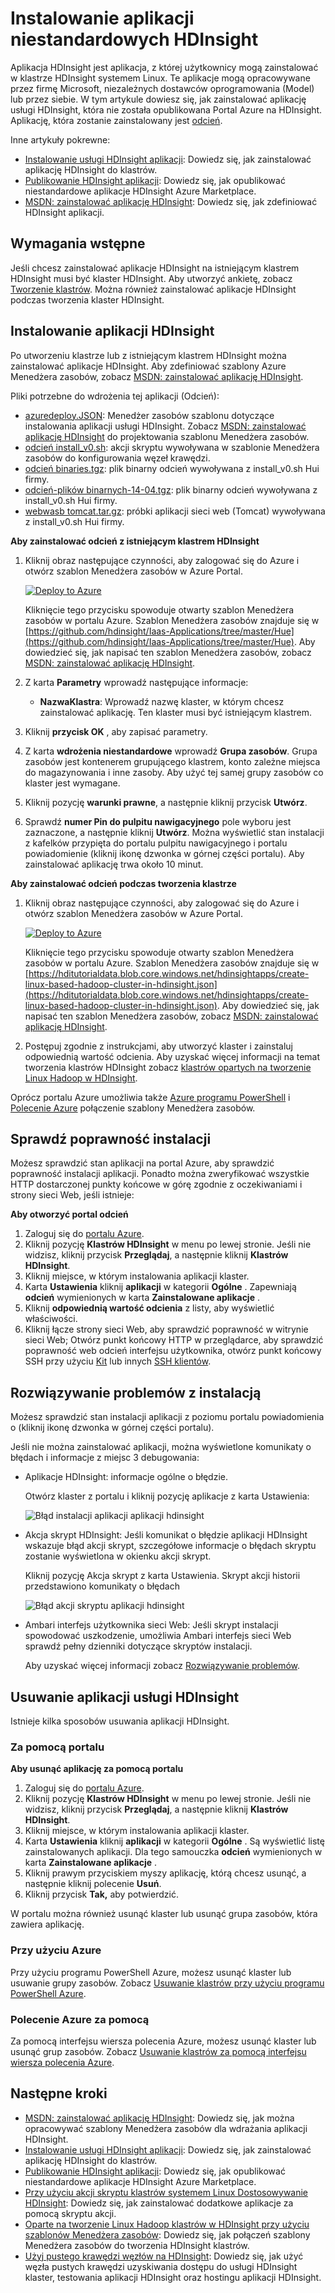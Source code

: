 <properties
    pageTitle="Instalowanie aplikacji Hadoop na HDInsight | Microsoft Azure"
    description="Dowiedz się, jak zainstalować aplikacje HDInsight na HDInsight aplikacji."
    services="hdinsight"
    documentationCenter=""
    authors="mumian"
    manager="jhubbard"
    editor="cgronlun"
    tags="azure-portal"/>

<tags
    ms.service="hdinsight"
    ms.devlang="na"
    ms.topic="hero-article"
    ms.tgt_pltfrm="na"
    ms.workload="big-data"
    ms.date="09/14/2016"
    ms.author="jgao"/>

# <a name="install-custom-hdinsight-applications"></a>Instalowanie aplikacji niestandardowych HDInsight

Aplikacja HDInsight jest aplikacja, z której użytkownicy mogą zainstalować w klastrze HDInsight systemem Linux.  Te aplikacje mogą opracowywane przez firmę Microsoft, niezależnych dostawców oprogramowania (Model) lub przez siebie. W tym artykule dowiesz się, jak zainstalować aplikację usługi HDInsight, która nie została opublikowana Portal Azure na HDInsight. Aplikację, która zostanie zainstalowany jest [odcień](http://gethue.com/). 

Inne artykuły pokrewne:

- [Instalowanie usługi HDInsight aplikacji](hdinsight-apps-install-applications.md): Dowiedz się, jak zainstalować aplikację HDInsight do klastrów.
- [Publikowanie HDInsight aplikacji](hdinsight-apps-publish-applications.md): Dowiedz się, jak opublikować niestandardowe aplikacje HDInsight Azure Marketplace.
- [MSDN: zainstalować aplikację HDInsight](https://msdn.microsoft.com/library/mt706515.aspx): Dowiedz się, jak zdefiniować HDInsight aplikacji.

 
## <a name="prerequisites"></a>Wymagania wstępne

Jeśli chcesz zainstalować aplikacje HDInsight na istniejącym klastrem HDInsight musi być klaster HDInsight. Aby utworzyć ankietę, zobacz [Tworzenie klastrów](hdinsight-hadoop-linux-tutorial-get-started.md#create-cluster). Można również zainstalować aplikacje HDInsight podczas tworzenia klaster HDInsight.


## <a name="install-hdinsight-applications"></a>Instalowanie aplikacji HDInsight

Po utworzeniu klastrze lub z istniejącym klastrem HDInsight można zainstalować aplikacje HDInsight. Aby zdefiniować szablony Azure Menedżera zasobów, zobacz [MSDN: zainstalować aplikację HDInsight](https://msdn.microsoft.com/library/mt706515.aspx).

Pliki potrzebne do wdrożenia tej aplikacji (Odcień):

- [azuredeploy.JSON](https://github.com/hdinsight/Iaas-Applications/blob/master/Hue/azuredeploy.json): Menedżer zasobów szablonu dotyczące instalowania aplikacji usługi HDInsight. Zobacz [MSDN: zainstalować aplikację HDInsight](https://msdn.microsoft.com/library/mt706515.aspx) do projektowania szablonu Menedżera zasobów.
- [odcień install_v0.sh](https://github.com/hdinsight/Iaas-Applications/blob/master/Hue/scripts/Hue-install_v0.sh): akcji skryptu wywoływana w szablonie Menedżera zasobów do konfigurowania węzeł krawędzi. 
- [odcień binaries.tgz](https://hdiconfigactions.blob.core.windows.net/linuxhueconfigactionv01/hue-binaries-14-04.tgz): plik binarny odcień wywoływana z install_v0.sh Hui firmy. 
- [odcień-plików binarnych-14-04.tgz](https://hdiconfigactions.blob.core.windows.net/linuxhueconfigactionv01/hue-binaries-14-04.tgz): plik binarny odcień wywoływana z install_v0.sh Hui firmy. 
- [webwasb tomcat.tar.gz](https://hdiconfigactions.blob.core.windows.net/linuxhueconfigactionv01/webwasb-tomcat.tar.gz): próbki aplikacji sieci web (Tomcat) wywoływana z install_v0.sh Hui firmy.

**Aby zainstalować odcień z istniejącym klastrem HDInsight**

1. Kliknij obraz następujące czynności, aby zalogować się do Azure i otwórz szablon Menedżera zasobów w Azure Portal. 

    <a href="https://portal.azure.com/#create/Microsoft.Template/uri/https%3A%2F%2Fraw.githubusercontent.com%2Fhdinsight%2FIaas-Applications%2Fmaster%2FHue%2Fazuredeploy.json" target="_blank"><img src="https://acom.azurecomcdn.net/80C57D/cdn/mediahandler/docarticles/dpsmedia-prod/azure.microsoft.com/en-us/documentation/articles/hdinsight-hbase-tutorial-get-started-linux/20160201111850/deploy-to-azure.png" alt="Deploy to Azure"></a>

    Kliknięcie tego przycisku spowoduje otwarty szablon Menedżera zasobów w portalu Azure.  Szablon Menedżera zasobów znajduje się w [https://github.com/hdinsight/Iaas-Applications/tree/master/Hue](https://github.com/hdinsight/Iaas-Applications/tree/master/Hue).  Aby dowiedzieć się, jak napisać ten szablon Menedżera zasobów, zobacz [MSDN: zainstalować aplikację HDInsight](https://msdn.microsoft.com/library/mt706515.aspx).
    
2. Z karta **Parametry** wprowadź następujące informacje:

    - **NazwaKlastra**: Wprowadź nazwę klaster, w którym chcesz zainstalować aplikację. Ten klaster musi być istniejącym klastrem.
    
3. Kliknij **przycisk OK** , aby zapisać parametry.
4. Z karta **wdrożenia niestandardowe** wprowadź **Grupa zasobów**.  Grupa zasobów jest kontenerem grupującego klastrem, konto zależne miejsca do magazynowania i inne zasoby. Aby użyć tej samej grupy zasobów co klaster jest wymagane.
5. Kliknij pozycję **warunki prawne**, a następnie kliknij przycisk **Utwórz**.
6. Sprawdź **numer Pin do pulpitu nawigacyjnego** pole wyboru jest zaznaczone, a następnie kliknij **Utwórz**. Można wyświetlić stan instalacji z kafelków przypięta do portalu pulpitu nawigacyjnego i portalu powiadomienie (kliknij ikonę dzwonka w górnej części portalu).  Aby zainstalować aplikację trwa około 10 minut.

**Aby zainstalować odcień podczas tworzenia klastrze**

1. Kliknij obraz następujące czynności, aby zalogować się do Azure i otwórz szablon Menedżera zasobów w Azure Portal. 

    <a href="https://portal.azure.com/#create/Microsoft.Template/uri/https%3A%2F%2Fhditutorialdata.blob.core.windows.net%2Fhdinsightapps%2Fcreate-linux-based-hadoop-cluster-in-hdinsight.json" target="_blank"><img src="https://acom.azurecomcdn.net/80C57D/cdn/mediahandler/docarticles/dpsmedia-prod/azure.microsoft.com/en-us/documentation/articles/hdinsight-hbase-tutorial-get-started-linux/20160201111850/deploy-to-azure.png" alt="Deploy to Azure"></a>

    Kliknięcie tego przycisku spowoduje otwarty szablon Menedżera zasobów w portalu Azure.  Szablon Menedżera zasobów znajduje się w [https://hditutorialdata.blob.core.windows.net/hdinsightapps/create-linux-based-hadoop-cluster-in-hdinsight.json](https://hditutorialdata.blob.core.windows.net/hdinsightapps/create-linux-based-hadoop-cluster-in-hdinsight.json).  Aby dowiedzieć się, jak napisać ten szablon Menedżera zasobów, zobacz [MSDN: zainstalować aplikację HDInsight](https://msdn.microsoft.com/library/mt706515.aspx).

2. Postępuj zgodnie z instrukcjami, aby utworzyć klaster i zainstaluj odpowiednią wartość odcienia. Aby uzyskać więcej informacji na temat tworzenia klastrów HDInsight zobacz [klastrów opartych na tworzenie Linux Hadoop w HDInsight](hdinsight-hadoop-provision-linux-clusters.md).

Oprócz portalu Azure umożliwia także [Azure programu PowerShell](hdinsight-hadoop-create-linux-clusters-arm-templates.md#deploy-with-powershell) i [Polecenie Azure](hdinsight-hadoop-create-linux-clusters-arm-templates.md#deploy-with-azure-cli) połączenie szablony Menedżera zasobów.

## <a name="validate-the-installation"></a>Sprawdź poprawność instalacji

Możesz sprawdzić stan aplikacji na portal Azure, aby sprawdzić poprawność instalacji aplikacji. Ponadto można zweryfikować wszystkie HTTP dostarczonej punkty końcowe w górę zgodnie z oczekiwaniami i strony sieci Web, jeśli istnieje:

**Aby otworzyć portal odcień**

1. Zaloguj się do [portalu Azure](https://portal.azure.com).
2. Kliknij pozycję **Klastrów HDInsight** w menu po lewej stronie.  Jeśli nie widzisz, kliknij przycisk **Przeglądaj**, a następnie kliknij **Klastrów HDInsight**.
3. Kliknij miejsce, w którym instalowania aplikacji klaster.
4. Karta **Ustawienia** kliknij **aplikacji** w kategorii **Ogólne** . Zapewniają **odcień** wymienionych w karta **Zainstalowane aplikacje** .
5. Kliknij **odpowiednią wartość odcienia** z listy, aby wyświetlić właściwości.  
6. Kliknij łącze strony sieci Web, aby sprawdzić poprawność w witrynie sieci Web; Otwórz punkt końcowy HTTP w przeglądarce, aby sprawdzić poprawność web odcień interfejsu użytkownika, otwórz punkt końcowy SSH przy użyciu [Kit](hdinsight-hadoop-linux-use-ssh-windows.md) lub innych [SSH klientów](hdinsight-hadoop-linux-use-ssh-unix.md).
 
## <a name="troubleshoot-the-installation"></a>Rozwiązywanie problemów z instalacją

Możesz sprawdzić stan instalacji aplikacji z poziomu portalu powiadomienia o (kliknij ikonę dzwonka w górnej części portalu). 


Jeśli nie można zainstalować aplikacji, można wyświetlone komunikaty o błędach i informacje z miejsc 3 debugowania:

- Aplikacje HDInsight: informacje ogólne o błędzie.

    Otwórz klaster z portalu i kliknij pozycję aplikacje z karta Ustawienia:

    ![Błąd instalacji aplikacji aplikacji hdinsight](./media/hdinsight-apps-install-applications/hdinsight-apps-error.png)

- Akcja skrypt HDInsight: Jeśli komunikat o błędzie aplikacji HDInsight wskazuje błąd akcji skrypt, szczegółowe informacje o błędach skryptu zostanie wyświetlona w okienku akcji skrypt.

    Kliknij pozycję Akcja skrypt z karta Ustawienia. Skrypt akcji historii przedstawiono komunikaty o błędach

    ![Błąd akcji skryptu aplikacji hdinsight](./media/hdinsight-apps-install-applications/hdinsight-apps-script-action-error.png)
    
- Ambari interfejs użytkownika sieci Web: Jeśli skrypt instalacji spowodować uszkodzenie, umożliwia Ambari interfejs sieci Web sprawdź pełny dzienniki dotyczące skryptów instalacji.

    Aby uzyskać więcej informacji zobacz [Rozwiązywanie problemów](hdinsight-hadoop-customize-cluster-linux.md#troubleshooting).

## <a name="remove-hdinsight-applications"></a>Usuwanie aplikacji usługi HDInsight

Istnieje kilka sposobów usuwania aplikacji HDInsight.

### <a name="use-portal"></a>Za pomocą portalu

**Aby usunąć aplikację za pomocą portalu**

1. Zaloguj się do [portalu Azure](https://portal.azure.com).
2. Kliknij pozycję **Klastrów HDInsight** w menu po lewej stronie.  Jeśli nie widzisz, kliknij przycisk **Przeglądaj**, a następnie kliknij **Klastrów HDInsight**.
3. Kliknij miejsce, w którym instalowania aplikacji klaster.
4. Karta **Ustawienia** kliknij **aplikacji** w kategorii **Ogólne** . Są wyświetlić listę zainstalowanych aplikacji. Dla tego samouczka **odcień** wymienionych w karta **Zainstalowane aplikacje** .
5. Kliknij prawym przyciskiem myszy aplikację, którą chcesz usunąć, a następnie kliknij polecenie **Usuń**.
6. Kliknij przycisk **Tak,** aby potwierdzić.

W portalu można również usunąć klaster lub usunąć grupa zasobów, która zawiera aplikację.

### <a name="use-azure-powershell"></a>Przy użyciu Azure

Przy użyciu programu PowerShell Azure, możesz usunąć klaster lub usuwanie grupy zasobów. Zobacz [Usuwanie klastrów przy użyciu programu PowerShell Azure](hdinsight-administer-use-powershell.md#delete-clusters).

### <a name="use-azure-cli"></a>Polecenie Azure za pomocą

Za pomocą interfejsu wiersza polecenia Azure, możesz usunąć klaster lub usunąć grup zasobów. Zobacz [Usuwanie klastrów za pomocą interfejsu wiersza polecenia Azure](hdinsight-administer-use-command-line.md#delete-clusters).


## <a name="next-steps"></a>Następne kroki

- [MSDN: zainstalować aplikację HDInsight](https://msdn.microsoft.com/library/mt706515.aspx): Dowiedz się, jak można opracowywać szablony Menedżera zasobów dla wdrażania aplikacji HDInsight.
- [Instalowanie usługi HDInsight aplikacji](hdinsight-apps-install-applications.md): Dowiedz się, jak zainstalować aplikację HDInsight do klastrów.
- [Publikowanie HDInsight aplikacji](hdinsight-apps-publish-applications.md): Dowiedz się, jak opublikować niestandardowe aplikacje HDInsight Azure Marketplace.
- [Przy użyciu akcji skryptu klastrów systemem Linux Dostosowywanie HDInsight](hdinsight-hadoop-customize-cluster-linux.md): Dowiedz się, jak zainstalować dodatkowe aplikacje za pomocą skryptu akcji.
- [Oparte na tworzenie Linux Hadoop klastrów w HDInsight przy użyciu szablonów Menedżera zasobów](hdinsight-hadoop-create-linux-clusters-arm-templates.md): Dowiedz się, jak połączeń szablony Menedżera zasobów do tworzenia HDInsight klastrów.
- [Użyj pustego krawędzi węzłów na HDInsight](hdinsight-apps-use-edge-node.md): Dowiedz się, jak użyć węzła pustych krawędzi uzyskiwania dostępu do usługi HDInsight klaster, testowania aplikacji HDInsight oraz hostingu aplikacji HDInsight.
